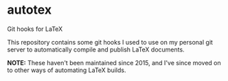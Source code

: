 # autotex
Git hooks for LaTeX

This repository contains some git hooks I used to use on my personal git server to automatically compile and publish LaTeX documents.


**NOTE:** These haven't been maintained since 2015, and I've since moved on to other ways of automating LaTeX builds.
